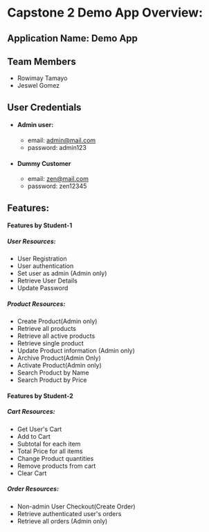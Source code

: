 
# Capstone 2 Demo App Overview:




## Application Name: Demo App
## Team Members

- Rowimay Tamayo
- Jeswel Gomez


## User Credentials

- #### Admin user:

  - email: admin@mail.com
  - password: admin123

- #### Dummy Customer

  - email: zen@mail.com
  - password: zen12345
  
## Features:
#### Features by Student-1

##### User Resources:
- User Registration
- User authentication
- Set user as admin (Admin only)
- Retrieve User Details
- Update Password

##### Product Resources:
- Create Product(Admin only)
- Retrieve all products
- Retrieve all active products
- Retrieve single product
- Update Product information (Admin only)
- Archive Product(Admin Only)
- Activate Product(Admin only)
- Search Product by Name
- Search Product by Price

#### Features by Student-2

##### Cart Resources:
- Get User's Cart
- Add to Cart
- Subtotal for each item
- Total Price for all items
- Change Product quantities
- Remove products from cart
- Clear Cart

##### Order Resources:

- Non-admin User Checkout(Create Order)
- Retrieve authenticated user's orders
- Retrieve all orders (Admin only)